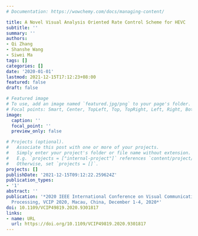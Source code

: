 ```yaml
---
# Documentation: https://wowchemy.com/docs/managing-content/

title: A Novel Visual Analysis Oriented Rate Control Scheme for HEVC
subtitle: ''
summary: ''
authors:
- Qi Zhang
- Shanshe Wang
- Siwei Ma
tags: []
categories: []
date: '2020-01-01'
lastmod: 2021-12-15T17:12:23+08:00
featured: false
draft: false

# Featured image
# To use, add an image named `featured.jpg/png` to your page's folder.
# Focal points: Smart, Center, TopLeft, Top, TopRight, Left, Right, BottomLeft, Bottom, BottomRight.
image:
  caption: ''
  focal_point: ''
  preview_only: false

# Projects (optional).
#   Associate this post with one or more of your projects.
#   Simply enter your project's folder or file name without extension.
#   E.g. `projects = ["internal-project"]` references `content/project/deep-learning/index.md`.
#   Otherwise, set `projects = []`.
projects: []
publishDate: '2021-12-15T09:12:22.259624Z'
publication_types:
- '1'
abstract: ''
publication: '*2020 IEEE International Conference on Visual Communications and Image
  Processing, VCIP 2020, Macau, China, December 1-4, 2020*'
doi: 10.1109/VCIP49819.2020.9301817
links:
- name: URL
  url: https://doi.org/10.1109/VCIP49819.2020.9301817
---
```

